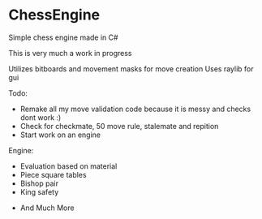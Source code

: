# ChessEngine
Simple chess engine made in C#


This is very much a work in progress

Utilizes bitboards and movement masks for move creation
Uses raylib for gui

Todo:
- Remake all my move validation code because it is messy and checks dont work :)
- Check for checkmate, 50 move rule, stalemate and repition
- Start work on an engine


Engine:
- Evaluation based on material
- Piece square tables
- Bishop pair
- King safety
+ And Much More
